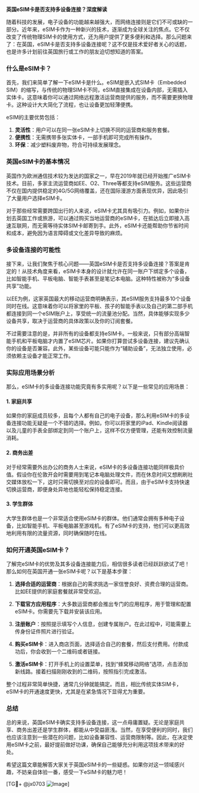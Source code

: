 **英国eSIM卡是否支持多设备连接？深度解读**

随着科技的发展，电子设备的功能越来越强大，而网络连接则是它们不可或缺的一部分。近年来，eSIM卡作为一种新兴的技术，逐渐成为全球关注的焦点。它不仅改变了传统物理SIM卡的使用方式，还为用户提供了更多便利和选择。那么问题来了：在英国，eSIM卡是否支持多设备连接呢？这不仅是技术爱好者关心的话题，也是许多计划前往英国旅行或工作的朋友迫切想知道的答案。

### 什么是eSIM卡？

首先，我们来简单了解一下eSIM卡是什么。eSIM是嵌入式SIM卡（Embedded SIM）的缩写，与传统的物理SIM卡不同，eSIM直接集成在设备内部，无需插入实体卡。这意味着你可以通过网络远程激活运营商提供的服务，而不需要更换物理卡。这种设计大大简化了流程，也让设备更加轻薄便携。

eSIM的主要优势包括：

1. **灵活性**：用户可以在同一张eSIM卡上切换不同的运营商和服务套餐。
2. **便携性**：无需携带多张实体卡，一部手机即可完成所有操作。
3. **环保**：减少塑料废弃物，符合可持续发展理念。

### 英国eSIM卡的基本情况

英国作为欧洲通信技术较为发达的国家之一，早在2019年就已经开始推广eSIM卡技术。目前，多家主流运营商如EE、O2、Three等都支持eSIM服务。这些运营商不仅在国内提供稳定的4G/5G网络覆盖，还在国际漫游方面表现优异，因此吸引了大量用户选择eSIM卡。

对于那些经常需要跨国出行的人来说，eSIM卡尤其具有吸引力。例如，如果你计划去英国工作或旅游，可以通过购买当地运营商的eSIM卡，在抵达后立即接入高速互联网，而无需等待实体SIM卡邮寄到手。此外，eSIM卡还能帮助你节省时间和成本，避免因为语言障碍或文化差异导致的麻烦。

### 多设备连接的可能性

接下来，让我们聚焦于核心问题——英国eSIM卡是否支持多设备连接？答案是肯定的！从技术角度来看，eSIM卡本身的设计就允许在同一账户下绑定多个设备，比如智能手机、平板电脑、智能手表甚至是笔记本电脑。这种特性被称为“多设备共享”功能。

以EE为例，这家英国最大的移动运营商明确表示，其eSIM服务支持最多10个设备同时在线。这意味着你可以将家里的平板、孩子的智能手表以及自己的第二部手机都连接到同一个eSIM账户上，享受统一的流量池分配。当然，具体能够实现多少设备共享，取决于运营商的具体政策以及你的订阅套餐。

不过需要注意的是，并非所有的设备都支持eSIM卡。一般来说，只有部分高端智能手机和平板电脑才内置了eSIM芯片。如果你打算尝试多设备连接，建议先确认你的设备是否兼容。此外，某些设备可能只能作为“辅助设备”，无法独立使用，必须依赖主设备才能正常工作。

### 实际应用场景分析

那么，eSIM卡的多设备连接功能究竟有多实用呢？以下是一些常见的应用场景：

#### 1. 家庭共享
如果你的家庭成员较多，且每个人都有自己的电子设备，那么利用eSIM卡的多设备连接功能无疑是一个不错的选择。例如，你可以将家里的iPad、Kindle阅读器以及儿童的手表全部绑定到同一个账户上，这样不仅方便管理，还能有效控制流量消耗。

#### 2. 商务出差
对于经常需要外出办公的商务人士来说，eSIM卡的多设备连接功能同样极具价值。假设你在伦敦开会时需要用到笔记本电脑处理文件，而在休息时间又想刷刷社交媒体放松一下，这时只需切换至对应的设备即可。而且，由于eSIM卡支持快速切换运营商，即便身处异地也能轻松保持稳定连接。

#### 3. 学生群体
大学生群体也是一个非常适合使用eSIM卡的群体。他们通常会拥有多种电子设备，比如智能手机、平板电脑甚至游戏机。有了eSIM卡的支持，他们可以更高效地利用有限的流量资源，同时确保随时在线。

### 如何开通英国eSIM卡？

了解完eSIM卡的优势及其多设备连接能力后，相信很多读者已经跃跃欲试了吧！那么如何在英国开通一张eSIM卡呢？以下是基本步骤：

1. **选择合适的运营商**：根据自己的需求挑选一家信誉良好、资费合理的运营商。比如EE提供的家庭套餐就非常受欢迎。
   
2. **下载官方应用程序**：大多数运营商都会推出专门的应用程序，用于管理和配置eSIM卡。你需要先下载并安装该应用。

3. **注册账户**：按照提示填写个人信息，创建专属账户。在此过程中，可能需要上传身份证件照片进行验证。

4. **购买eSIM卡**：进入商店页面，选择适合自己的套餐，然后支付费用。付款成功后，你会收到一个二维码或者链接。

5. **激活eSIM卡**：打开手机上的设置菜单，找到“蜂窝移动网络”选项，点击添加新线路。接着扫描刚刚收到的二维码，按照指引完成激活。

整个过程非常简单快捷，通常几分钟就能搞定。而且，相比传统实体SIM卡，eSIM卡的开通速度更快，尤其是在紧急情况下显得尤为重要。

### 总结

总的来说，英国eSIM卡确实支持多设备连接，这一点毋庸置疑。无论是家庭共享、商务出差还是学生群体，都能从中受益匪浅。当然，在享受便利的同时，我们也应该注意到一些潜在的问题，比如设备兼容性、运营商限制等。因此，在决定使用eSIM卡之前，最好提前做好功课，确保自己能够充分利用这项技术带来的好处。

希望这篇文章能解答大家关于英国eSIM卡的一些疑惑。如果你对这一领域感兴趣，不妨亲自体验一番，感受一下eSIM卡的魅力吧！

[TG💪+ @jx0703 ![Image](https://github.com/user-attachments/assets/dbca1d08-cadb-493c-b0ec-ad6f7a83f270)]